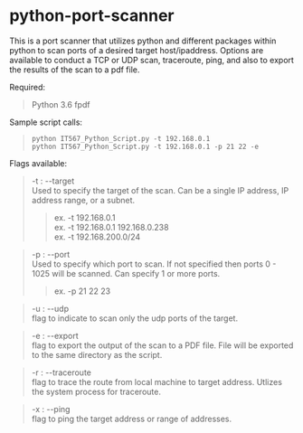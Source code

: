 # python-port-scanner

This is a port scanner that utilizes python and different packages within python to scan ports of a desired target host/ipaddress. Options are available to conduct a TCP or UDP scan, traceroute, ping, and also to export the results of the scan to a pdf file.

Required:
> Python 3.6
> fpdf

Sample script calls:
 > `python IT567_Python_Script.py -t 192.168.0.1` <br>
 > `python IT567_Python_Script.py -t 192.168.0.1 -p 21 22 -e`

Flags available:

  > -t : --target <br>
  Used to specify the target of the scan. Can be a single IP address, IP address range, or a subnet.
  >> ex. -t 192.168.0.1 <br>
  >> ex. -t 192.168.0.1 192.168.0.238 <br>
  >> ex. -t 192.168.200.0/24
  
 > -p : --port <br>
  > Used to specify which port to scan. If not specified then ports 0 - 1025 will be scanned. Can specify 1 or more ports.
  >> ex. -p 21 22 23
  
 > -u : --udp <br>
 flag to indicate to scan only the udp ports of the target.
 
 > -e : --export <br>
 flag to export the output of the scan to a PDF file. File will be exported to the same directory as the script.
 
 > -r : --traceroute <br>
 flag to trace the route from local machine to target address. Utlizes the system process for traceroute.
 
 > -x : --ping <br>
 flag to ping the target address or range of addresses.
 

 
 
